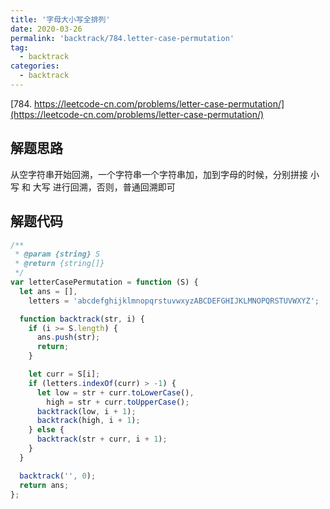 ```yaml
---
title: '字母大小写全排列'
date: 2020-03-26
permalink: 'backtrack/784.letter-case-permutation'
tag:
  - backtrack
categories:
  - backtrack
---
```


[784. https://leetcode-cn.com/problems/letter-case-permutation/](https://leetcode-cn.com/problems/letter-case-permutation/)

## 解题思路

从空字符串开始回溯，一个字符串一个字符串加，加到字母的时候，分别拼接 小写 和 大写 进行回溯，否则，普通回溯即可

## 解题代码

```js
/**
 * @param {string} S
 * @return {string[]}
 */
var letterCasePermutation = function (S) {
  let ans = [],
    letters = 'abcdefghijklmnopqrstuvwxyzABCDEFGHIJKLMNOPQRSTUVWXYZ';

  function backtrack(str, i) {
    if (i >= S.length) {
      ans.push(str);
      return;
    }

    let curr = S[i];
    if (letters.indexOf(curr) > -1) {
      let low = str + curr.toLowerCase(),
        high = str + curr.toUpperCase();
      backtrack(low, i + 1);
      backtrack(high, i + 1);
    } else {
      backtrack(str + curr, i + 1);
    }
  }

  backtrack('', 0);
  return ans;
};
```
